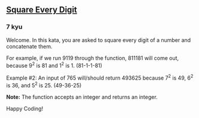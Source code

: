 <h2><a href=https://www.codewars.com/kata/546e2562b03326a88e000020/train/java target="_blank">Square Every Digit</a></h2><h3>7 kyu</h3><p>Welcome. In this kata, you are asked to square every digit of a number and concatenate them.</p><p>For example, if we run 9119 through the function, 811181 will come out, because 9<sup>2</sup> is 81 and 1<sup>2</sup> is 1. (81-1-1-81)</p><p>Example #2: An input of 765 will/should return 493625 because 7<sup>2</sup> is 49, 6<sup>2</sup> is 36, and 5<sup>2</sup> is 25. (49-36-25)</p><p><strong>Note:</strong> The function accepts an integer and returns an integer.</p><p>Happy Coding!</p>
